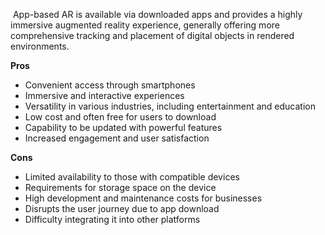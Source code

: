  App-based AR is available via downloaded apps and provides a highly immersive augmented reality experience, generally offering more comprehensive tracking and placement of digital objects in rendered environments.

**Pros**
- Convenient access through smartphones
- Immersive and interactive experiences
- Versatility in various industries, including entertainment and education
- Low cost and often free for users to download
- Capability to be updated with powerful features
- Increased engagement and user satisfaction

**Cons**
- Limited availability to those with compatible devices
- Requirements for storage space on the device
- High development and maintenance costs for businesses
- Disrupts the user journey due to app download
- Difficulty integrating it into other platforms
